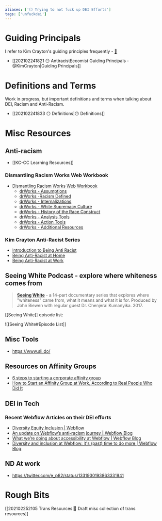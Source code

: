 ```yaml
---
aliases: ['😶 Trying to not fuck up DEI Efforts']
tags: ['unfuckdei']
---
```


# Guiding Principals

I refer to Kim Crayton's guiding principles frequently - [🔗](https://hashtagcauseascene.com/guiding-principles/)

- [[202102241821 😶 AntiracistEcoomist Guiding Principals - @KimCrayton|Guiding Principals]]


# Definitions and Terms

Work in progress, but important definitions and terms when talking about DEI, Racism and Anti-Racism.

- [[202102241833 😶 Definitions|😶 Definitions]]

# Misc Resources

## Anti-racism

- [[KC-CC Learning Resources]]

### Dismantling Racism Works Web Workbook 
- [Dismantling Racism Works Web Workbook](https://www.dismantlingracism.org/)
	- [drWorks - Assumptions](https://www.dismantlingracism.org/assumptions.html)
	- [drWorks -Racism Defined](https://www.dismantlingracism.org/racism-defined.html)
	- [drWorks - Internalizations](https://www.dismantlingracism.org/internalizations.html)
	- [drWorks - White Supremacy Culture](https://www.dismantlingracism.org/white-supremacy-culture.html)
	- [drWorks - History of the Race Construct](https://www.dismantlingracism.org/history.html)
	- [drWorks - Analysis Tools](https://www.dismantlingracism.org/analysis-tools.html)
	- [drWorks - Action Tools](https://www.dismantlingracism.org/action-tools.html)
	- [drWorks - Additional Resources](https://www.dismantlingracism.org/resources.html)

### Kim Crayton Anti-Racist Series

- [Introduction to Being Anti Racist](https://vi.to/hubs/introduction-to-being-an-antiracist)
- [Being Anti-Racist at Home](https://ti.to/kim.crayton.llc/being-an-antiracist-at-home)
- [Being Anti-Racist at Work](https://ti.to/kim.crayton.llc/being-an-antiracist-at-work)

## Seeing White Podcast - explore where whiteness comes from

> [**Seeing White**](https://www.sceneonradio.org/seeing-white/) \- a 14-part documentary series that explores where "whiteness" came from, what it means and what it is for. Produced by John Biewen with regular guest Dr. Chenjerai Kumanyika. 2017.

[[Seeing White]] episode list:

![[Seeing White#Episode List]]

## Misc Tools
- https://www.sli.do/

## Resources on Affinity Groups

- [6 steps to starting a corporate affinity group](https://blog.usejournal.com/6-steps-to-starting-a-corporate-affinity-group-e4364e6bb0ee)
- [How to Start an Affinity Group at Work, According to Real People Who Did It](https://www.themuse.com/advice/how-to-start-an-employee-resource-affinity-group-in-the-workplace)

## DEI in Tech

### Recent Webflow Articles on their DEI efforts
- [Diversity Equity Inclusion | Webflow](https://webflow.com/diversity-equity-inclusion)
- [An update on Webflow’s anti-racism journey | Webflow Blog](https://webflow.com/blog/webflow-anti-racism-journey-update)
- [What we’re doing about accessibility at Webflow | Webflow Blog](https://webflow.com/blog/accessibility-at-webflow)
- [Diversity and inclusion at Webflow: it's (past) time to do more | Webflow Blog](https://webflow.com/blog/diversity-and-inclusion-at-webflow)

## ND At work
- https://twitter.com/e_p82/status/1331930193863331841

# Rough Bits

[[202102252105 Trans Resources|🚧 Draft misc collection of trans resources]]
